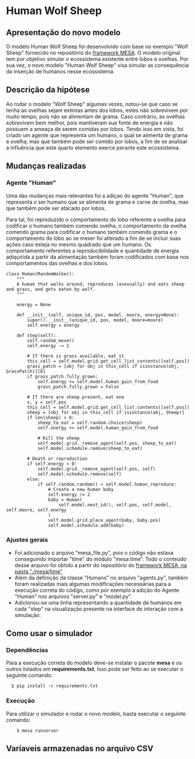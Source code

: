 # Human Wolf Sheep

## Apresentação do novo modelo

O modelo Human Wolf Sheep foi desenvolvido com base no exemplo "Wolf Sheep" fornecido no repositório do [framework MESA](https://github.com/projectmesa/mesa-examples). O modelo original tem por objetivo simular o ecossistema existente entre lobos e ovelhas. Por sua vez, o novo modelo "Human Wolf Sheep" visa simular as consequência da inserção de humanos nesse ecossistema.

## Descrição da hipótese

Ao rodar o modelo "Wolf Sheep" algumas vezes, notou-se que caso se tenha as ovelhas sejam extintas antes dos lobos, estes não sobrevivem por muito tempo, pois não se alimentam de grama. Caso contrário, as ovelhas sobrevivem bem melhor, pois mantiveram sua fonte de energia e não possuem a ameaça de serem comidas por lobos. Tendo isso em vista, 
foi criado um agente que representa um humano, o qual se alimenta de grama e ovelha, mas que também pode ser comido por lobos, a fim de se analisar a influência que este quarto
elemento exerce perante este ecossistema.

## Mudanças realizadas

### Agente "Human"
Uma das mudanças mais relevantes foi a adiçao do agente "Human", que representa o ser humano que se alimenta de grama e carne de ovelha, mas que também pode ser atacado por lobos.

Para tal, foi reproduzido o comportamento do lobo referente a ovelha para codificar o humano também comendo ovelha, o comportamento da ovelha comendo grama para codificar o humano também comendo grama e o comportamento do lobo ao se mexer foi alterado a fim de se incluir suas ações caso esteja no mesmo quadrado que um humano. Os comportamento referentes a reproducibilidade e quantidade de energia adiquirida a partir da alimentação também foram codificados com base nos comportamentos das ovelhas e dos lobos. 

    class Human(RandomWalker):
        """
        A human that walks around, reproduces (asexually) and eats sheep and grass, and gets eaten by wolf.
        """

        energy = None

        def __init__(self, unique_id, pos, model, moore, energy=None):
            super().__init__(unique_id, pos, model, moore=moore)
            self.energy = energy

        def step(self):
            self.random_move()
            self.energy -= 1

            # If there is grass available, eat it
            this_cell = self.model.grid.get_cell_list_contents([self.pos])
            grass_patch = [obj for obj in this_cell if isinstance(obj, GrassPatch)][0]
            if grass_patch.fully_grown:
                self.energy += self.model.human_gain_from_food
                grass_patch.fully_grown = False

            # If there are sheep present, eat one
            x, y = self.pos
            this_cell = self.model.grid.get_cell_list_contents([self.pos])
            sheep = [obj for obj in this_cell if isinstance(obj, Sheep)]
            if len(sheep) > 0:
                sheep_to_eat = self.random.choice(sheep)
                self.energy += self.model.human_gain_from_food

                # Kill the sheep
                self.model.grid._remove_agent(self.pos, sheep_to_eat)
                self.model.schedule.remove(sheep_to_eat)

            # Death or reproduction
            if self.energy < 0:
                self.model.grid._remove_agent(self.pos, self)
                self.model.schedule.remove(self)
            else:
                if self.random.random() < self.model.human_reproduce:
                    # Create a new human baby
                    self.energy /= 2
                    baby = Human(
                        self.model.next_id(), self.pos, self.model, self.moore, self.energy
                    )
                    self.model.grid.place_agent(baby, baby.pos)
                    self.model.schedule.add(baby)
                    
### Ajustes gerais
- Foi adicionado o arquivo "mesa_file.py", pois o código não estava conseguindo importar "time" do módulo "mesa.time". Todo o conteúdo desse arquivo foi obtido a partir do repositório do [framework MESA, na pasta "./mesa/time"](https://github.com/projectmesa/mesa/blob/main/mesa/time.py)
- Além da definição da classe "Humans" no arquivo "agents.py", também foram realizadas mais algumas modificações necessárias para a execução correta do código, como por exemplo a adição do Agente "Human" nos arquivos "server.py" e "model.py". 
- Adicionou-se uma linha representando a quantidade de humanos em cada "step" na visualização presente na interface de interação com a simulação.

## Como usar o simulador

### Dependências
 
Para a execução correta do modelo deve-se instalar o pacote **mesa** e os outros listados em **requirements.txt**. Isso pode ser feito ao se executar o seguinte comando:

```
  $ pip install -r requirements.txt

```

### Execução

Para utilizar o simulador e rodar o novo modelo, basta executar o seguinte comando: 

```
    $ mesa runserver
```

## Varíaveis armazenadas no arquivo CSV
